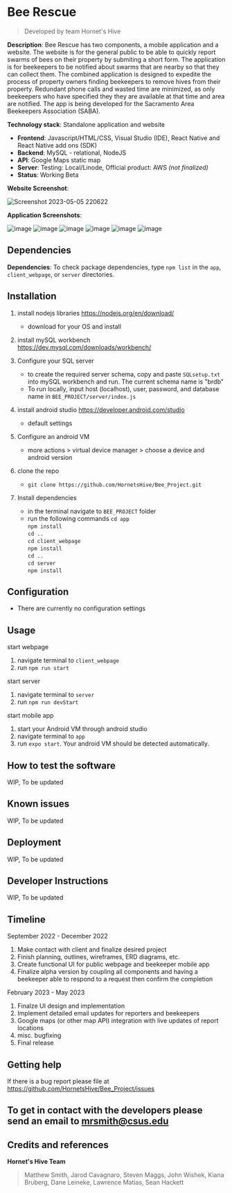 # Bee Rescue
> Developed by team Hornet's Hive

**Description**:  Bee Rescue has two components, a mobile application and a website. The website is for the general public to be able to quickly report swarms of bees on their property by submiting a short form. The application is for beekeepers to be notified about swarms that are nearby so that they can collect them. The combined application is designed to expedite the process of property owners finding beekeepers to remove hives from their property. Redundant phone calls and wasted time are minimized, as only beekeepers who have specified they they are available at that time and area are notified. The app is being developed for the Sacramento Area Beekeepers Association (SABA).

 **Technology stack**: Standalone application and website
  - **Frontend**: Javascript/HTML/CSS, Visual Studio (IDE), React Native and React Native add ons (SDK)
  - **Backend**: MySQL - relational, NodeJS
  - **API**: Google Maps static map
  - **Server**: Testing: Local/Linode, Official product: AWS *(not finalized)*
  - **Status**: Working Beta

**Website Screenshot**:

![Screenshot 2023-05-05 220622](https://user-images.githubusercontent.com/31836580/236601123-2efa34a4-d842-4efd-bbb3-1975b36aab6e.png)

**Application Screenshots**:

![image](https://user-images.githubusercontent.com/31836580/205385750-7063e857-e5bf-4e67-b474-95151b6d7152.png)
![image](https://user-images.githubusercontent.com/31836580/205385767-ce102a7d-4f81-4c70-b570-aeb9243a4f8f.png)
![image](https://user-images.githubusercontent.com/31836580/205385806-daa9205c-80ef-4b13-81da-8c148dcf8b07.png)
![image](https://user-images.githubusercontent.com/31836580/205385823-c9fdae69-e687-4812-a54d-eb5dd0a07792.png)
![image](https://user-images.githubusercontent.com/31836580/205385853-c20da159-c14b-4e3c-9ec1-22cf0f42f5c9.png)
![image](https://user-images.githubusercontent.com/31836580/205385884-2baf3d41-4c18-4427-a699-b50b5ec59f98.png)

## Dependencies
**Dependencies**:
To check package dependencies, type `npm list` in the `app`, `client_webpage`, or `server` directories.

## Installation

1. install nodejs libraries https://nodejs.org/en/download/
   - download for your OS and install

2. install mySQL workbench https://dev.mysql.com/downloads/workbench/

3. Configure your SQL server
   - to create the required server schema, copy and paste `SQLsetup.txt` into mySQL workbench and run. The current schema name is "brdb"
   - To run locally, input host (localhost), user, password, and database name in `BEE_PROJECT/server/index.js`

3. install android studio https://developer.android.com/studio
   - default settings
   
4. Configure an android VM
   - more actions > virtual device manager > choose a device and android version

5. clone the repo
   - `git clone https://github.com/HornetsHive/Bee_Project.git`

6. Install dependencies
   - in the terminal navigate to `BEE_PROJECT` folder
   - run the following commands
   `cd app`  
   `npm install`  
   `cd ..`  
   `cd client_webpage`  
   `npm install`  
   `cd ..`  
   `cd server`  
   `npm install`  

## Configuration
   - There are currently no configuration settings

## Usage
start webpage  
   1. navigate terminal to `client_webpage`
   2. run `npm run start`

start server  
   1. navigate terminal to `server`
   2. run `npm run devStart`

start mobile app  
   1. start your Android VM through android studio
   2. navigate terminal to `app`
   3. run `expo start`. Your android VM should be detected automatically. 

## How to test the software
WIP, To be updated

## Known issues
WIP, To be updated

## Deployment
WIP, To be updated

## Developer Instructions
WIP, To be updated

## Timeline
September 2022 - December 2022
 1. Make contact with client and finalize desired project
 2. Finish planning, outlines, wireframes, ERD diagrams, etc.
 3. Create functional UI for public webpage and beekeeper mobile app
 4. Finalize alpha version by coupling all components and having a beekeeper able to respond to a request then confirm the completion

February 2023 - May 2023
 1. Finalze UI design and implementation
 2. Implement detailed email updates for reporters and beekeepers
 3. Google maps (or other map API) integration with live updates of report locations
 4. misc. bugfixing
 5. Final release

## Getting help
If there is a bug report please file at https://github.com/HornetsHive/Bee_Project/issues

To get in contact with the developers please send an email to mrsmith@csus.edu
----

## Credits and references
**Hornet's Hive Team**
> Matthew Smith, Jarod Cavagnaro, Steven Maggs, John Wishek, Kiana Bruberg, Dane Leineke, Lawrence Matias, Sean Hackett
